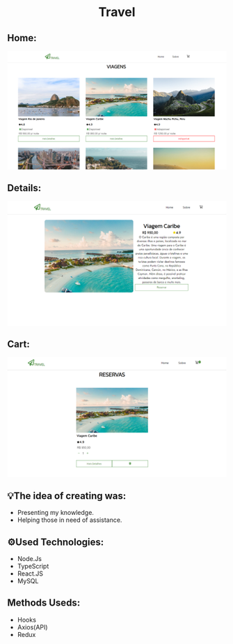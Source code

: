 <h1 align="center": center">Travel</h1>
<h2>Home:</h2>
<img src="./img/dashboard.PNG" width="800" align="center">
<h2>Details:</h2>
<img src="./img/trip.PNG" width="800" align="center">
<h2>Cart:</h2>
<img src="./img/cart.PNG" width="800" align="center">

<h2>💡The idea of creating was:</h2>
<ul>
  <li>Presenting my knowledge.</li>
  <li>Helping those in need of assistance.</li>
</ul>
<h2>⚙️Used Technologies:</h2>
<ul>
  <li>Node.Js</li>
  <li>TypeScript</li>
  <li>React.JS</li>
  <li>MySQL</li>
</ul>
<h2>Methods Useds:</h2>
<ul>
  <li>Hooks</li>
  <li>Axios(API)</li>
  <li>Redux</li>
</ul>
